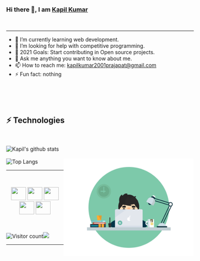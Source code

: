 ### Hi there 👋, I am [Kapil Kumar](kapilkumar.netlify.app)
<br/>
<hr>

- 🌱 I’m currently learning web development.
- 🤔 I’m looking for help with competitive programming.
- 🥅 2021 Goals: Start contributing in Open source projects.
- 💬 Ask me anything you want to know about me.
- 📫 How to reach me: kapilkumar2001prajapat@gmail.com 
- ⚡ Fun fact: nothing

<br/>
<br/>


<br/>

## ⚡ Technologies

  <br/>


![Kapil's github stats](https://github-readme-stats.vercel.app/api?username=kapilkumar2001&show_icons=true&theme=radical)
<br/>
<br/>
<img src="https://raw.githubusercontent.com/nirala69/nirala69/master/70804f7e25b11f29db904f2fa7b4cd9d.gif" width="350" align='right'>
![Top Langs](https://github-readme-stats.vercel.app/api/top-langs/?username=kapilkumar2001)
<br>
<hr>
<br>
<p align="center">
    <a href="https://twitter.com/imkapil31" alt="Twitter"><img border-radius="50%" width="40px" height="35px" margin-left="25px" src="https://i.pinimg.com/originals/28/90/ba/2890bac9ba41e52707f36268231dfe9e.png"></a>
    <a href="https://www.linkedin.com/in/kapil-kumar-423993197/" alt="Linkedin"><img border-radius="50%" width="40px" height="35px" margin-left="25px" src="https://img.flaticon.com/icons/png/512/174/174857.png?size=1200x630f&pad=10,10,10,10&ext=png&bg=FFFFFFFF"></a>
    <a href="https://www.instagram.com/imkapil16/" alt="Instagram"><img border-radius="50%" width="40px" height="35px" margin-left="25px" src="https://assets.stickpng.com/images/580b57fcd9996e24bc43c521.png"></a>
    <a href="https://github.com/kapilkumar2001" alt="GitHub"><img border-radius="50%" width="40px" height="35px" margin-left="25px" src="https://e7.pngegg.com/pngimages/914/758/png-clipart-github-social-media-computer-icons-logo-android-github-logo-computer-wallpaper.png"></a>
    <a href="https://facebook.com/imkapil16" alt="Facebook"><img border-radius="50%" width="40px" height="35px" margin-left="25px" src="https://facebookbrand.com/wp-content/uploads/2019/04/f_logo_RGB-Hex-Blue_512.png?w=512&h=512"></a>
</p>
  
<br/>

![Visitor count](https://visitor-badge.laobi.icu/badge?page_id=kapilkumar2001.kapilkumar2001)<img src="https://media.giphy.com/media/dxn6fRlTIShoeBr69N/giphy.gif" width="30">

<hr>
